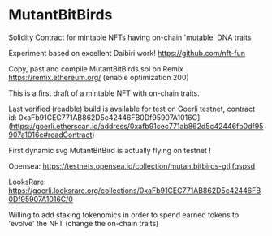 # MutantBitBirds
Solidity Contract for mintable NFTs having on-chain 'mutable' DNA traits

Experiment based on excellent Daibiri work!
https://github.com/nft-fun

Copy, past and compile MutantBitBirds.sol on Remix
https://remix.ethereum.org/ (enable optimization 200)

This is a first draft of a mintable NFT with on-chain traits.

Last verified (readble) build is available for test on Goerli testnet, contract id: 0xaFb91CEC771AB862D5c42446FB0Df95907A1016C](https://goerli.etherscan.io/address/0xafb91cec771ab862d5c42446fb0df95907a1016c#readContract)

First dynamic svg MutantBitBird is actually flying on testnet !

Opensea:  https://testnets.opensea.io/collection/mutantbitbirds-gtljfqspsd

LooksRare: https://goerli.looksrare.org/collections/0xaFb91CEC771AB862D5c42446FB0Df95907A1016C/0

Willing to add staking tokenomics in order to spend earned tokens to 'evolve' the NFT (change the on-chain traits)

